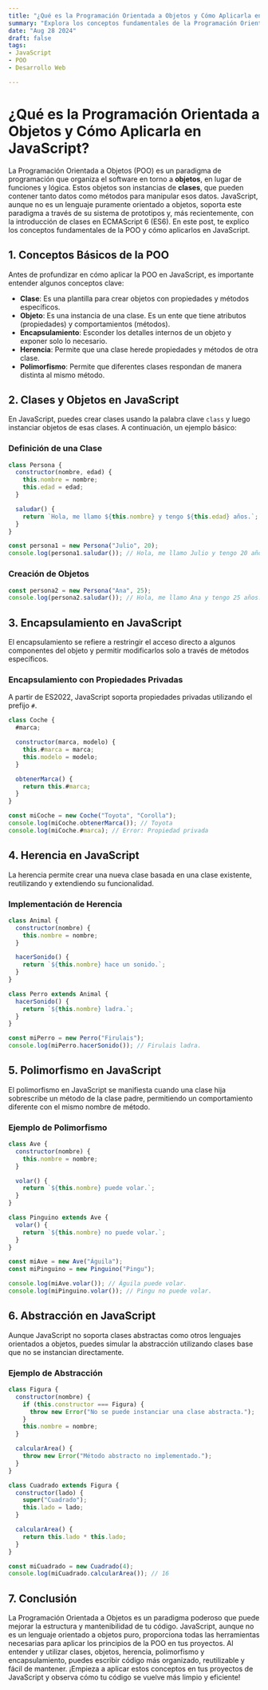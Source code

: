 ```yaml
---
title: "¿Qué es la Programación Orientada a Objetos y Cómo Aplicarla en JavaScript?"
summary: "Explora los conceptos fundamentales de la Programación Orientada a Objetos (POO) y cómo implementarlos en JavaScript con ejemplos claros."
date: "Aug 28 2024"
draft: false
tags:
- JavaScript
- POO
- Desarrollo Web

---
```


# ¿Qué es la Programación Orientada a Objetos y Cómo Aplicarla en JavaScript?

La Programación Orientada a Objetos (POO) es un paradigma de programación que organiza el software en torno a **objetos**, en lugar de funciones y lógica. Estos objetos son instancias de **clases**, que pueden contener tanto datos como métodos para manipular esos datos. JavaScript, aunque no es un lenguaje puramente orientado a objetos, soporta este paradigma a través de su sistema de prototipos y, más recientemente, con la introducción de clases en ECMAScript 6 (ES6). En este post, te explico los conceptos fundamentales de la POO y cómo aplicarlos en JavaScript.

## 1. **Conceptos Básicos de la POO**

Antes de profundizar en cómo aplicar la POO en JavaScript, es importante entender algunos conceptos clave:

- **Clase**: Es una plantilla para crear objetos con propiedades y métodos específicos.
- **Objeto**: Es una instancia de una clase. Es un ente que tiene atributos (propiedades) y comportamientos (métodos).
- **Encapsulamiento**: Esconder los detalles internos de un objeto y exponer solo lo necesario.
- **Herencia**: Permite que una clase herede propiedades y métodos de otra clase.
- **Polimorfismo**: Permite que diferentes clases respondan de manera distinta al mismo método.

## 2. **Clases y Objetos en JavaScript**

En JavaScript, puedes crear clases usando la palabra clave `class` y luego instanciar objetos de esas clases. A continuación, un ejemplo básico:

### Definición de una Clase

```javascript
class Persona {
  constructor(nombre, edad) {
    this.nombre = nombre;
    this.edad = edad;
  }

  saludar() {
    return `Hola, me llamo ${this.nombre} y tengo ${this.edad} años.`;
  }
}

const persona1 = new Persona("Julio", 20);
console.log(persona1.saludar()); // Hola, me llamo Julio y tengo 20 años.
```

### Creación de Objetos

```javascript
const persona2 = new Persona("Ana", 25);
console.log(persona2.saludar()); // Hola, me llamo Ana y tengo 25 años.
```

## 3. **Encapsulamiento en JavaScript**

El encapsulamiento se refiere a restringir el acceso directo a algunos componentes del objeto y permitir modificarlos solo a través de métodos específicos.

### Encapsulamiento con Propiedades Privadas

A partir de ES2022, JavaScript soporta propiedades privadas utilizando el prefijo `#`.

```javascript
class Coche {
  #marca;

  constructor(marca, modelo) {
    this.#marca = marca;
    this.modelo = modelo;
  }

  obtenerMarca() {
    return this.#marca;
  }
}

const miCoche = new Coche("Toyota", "Corolla");
console.log(miCoche.obtenerMarca()); // Toyota
console.log(miCoche.#marca); // Error: Propiedad privada
```

## 4. **Herencia en JavaScript**

La herencia permite crear una nueva clase basada en una clase existente, reutilizando y extendiendo su funcionalidad.

### Implementación de Herencia

```javascript
class Animal {
  constructor(nombre) {
    this.nombre = nombre;
  }

  hacerSonido() {
    return `${this.nombre} hace un sonido.`;
  }
}

class Perro extends Animal {
  hacerSonido() {
    return `${this.nombre} ladra.`;
  }
}

const miPerro = new Perro("Firulais");
console.log(miPerro.hacerSonido()); // Firulais ladra.
```

## 5. **Polimorfismo en JavaScript**

El polimorfismo en JavaScript se manifiesta cuando una clase hija sobrescribe un método de la clase padre, permitiendo un comportamiento diferente con el mismo nombre de método.

### Ejemplo de Polimorfismo

```javascript
class Ave {
  constructor(nombre) {
    this.nombre = nombre;
  }

  volar() {
    return `${this.nombre} puede volar.`;
  }
}

class Pinguino extends Ave {
  volar() {
    return `${this.nombre} no puede volar.`;
  }
}

const miAve = new Ave("Águila");
const miPinguino = new Pinguino("Pingu");

console.log(miAve.volar()); // Águila puede volar.
console.log(miPinguino.volar()); // Pingu no puede volar.
```

## 6. **Abstracción en JavaScript**

Aunque JavaScript no soporta clases abstractas como otros lenguajes orientados a objetos, puedes simular la abstracción utilizando clases base que no se instancian directamente.

### Ejemplo de Abstracción

```javascript
class Figura {
  constructor(nombre) {
    if (this.constructor === Figura) {
      throw new Error("No se puede instanciar una clase abstracta.");
    }
    this.nombre = nombre;
  }

  calcularArea() {
    throw new Error("Método abstracto no implementado.");
  }
}

class Cuadrado extends Figura {
  constructor(lado) {
    super("Cuadrado");
    this.lado = lado;
  }

  calcularArea() {
    return this.lado * this.lado;
  }
}

const miCuadrado = new Cuadrado(4);
console.log(miCuadrado.calcularArea()); // 16
```

## 7. **Conclusión**

La Programación Orientada a Objetos es un paradigma poderoso que puede mejorar la estructura y mantenibilidad de tu código. JavaScript, aunque no es un lenguaje orientado a objetos puro, proporciona todas las herramientas necesarias para aplicar los principios de la POO en tus proyectos. Al entender y utilizar clases, objetos, herencia, polimorfismo y encapsulamiento, puedes escribir código más organizado, reutilizable y fácil de mantener. ¡Empieza a aplicar estos conceptos en tus proyectos de JavaScript y observa cómo tu código se vuelve más limpio y eficiente!
```
